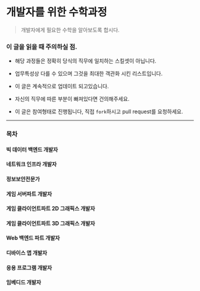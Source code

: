# 개발자를 위한 수학과정

> 개발자에게 필요한 수학을 알아보도록 합시다.

### 이 글을 읽을 때 주의하실 점.

- 해당 과정들은 정확히 당식의 직무에 일치하는 스킬셋이 아닙니다.
- 업무특성상 다를 수 있으며 그것을 최대한 객관화 시킨 리스트입니다.

- 이 글은 계속적으로 업데이트 되고있습니다.
- 자신의 직무에 따른 부분이 빠져있다면 건의해주세요.

- 이 글은 참여형태로 진행됩니다, 직접 `fork`하시고 pull request를 요청하세요.

----

### 목차

#### 빅 데이터 백엔드 개발자

#### 네트워크 인프라 개발자

#### 정보보안전문가

#### 게임 서버파트 개발자

#### 게임 클라이언트파트 2D 그래픽스 개발자

#### 게임 클라이언트파트 3D 그래픽스 개발자

#### Web 백엔드 파트 개발자

#### 디바이스 앱 개발자

#### 응용 프로그램 개발자

#### 임베디드 개발자
